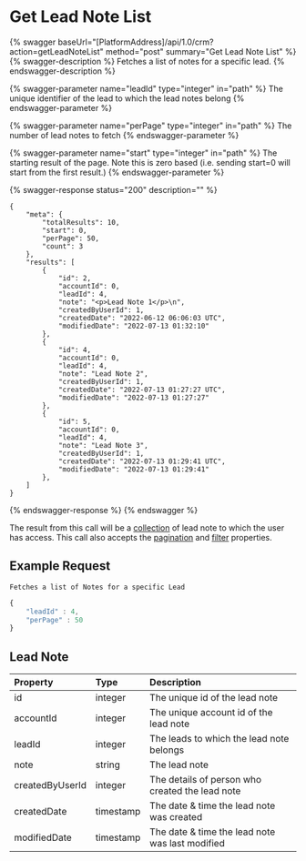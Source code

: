 # Get Lead Note List

{% swagger baseUrl="[PlatformAddress]/api/1.0/crm?action=getLeadNoteList" method="post" summary="Get Lead Note List" %}
{% swagger-description %}
Fetches a list of notes for a specific lead.
{% endswagger-description %}

{% swagger-parameter name="leadId" type="integer" in="path" %}
The unique identifier of the lead to which the lead notes belong
{% endswagger-parameter %}

{% swagger-parameter name="perPage" type="integer" in="path" %}
The number of lead notes to fetch
{% endswagger-parameter %}

{% swagger-parameter name="start" type="integer" in="path" %}
The starting result of the page. Note this is zero based (i.e. sending start=0 will start from the first result.)
{% endswagger-parameter %}

{% swagger-response status="200" description="" %}
```
{
    "meta": {
        "totalResults": 10,
        "start": 0,
        "perPage": 50,
        "count": 3
    },
    "results": [
        {
            "id": 2,
            "accountId": 0,
            "leadId": 4,
            "note": "<p>Lead Note 1</p>\n",
            "createdByUserId": 1,
            "createdDate": "2022-06-12 06:06:03 UTC",
            "modifiedDate": "2022-07-13 01:32:10"
        },
        {
            "id": 4,
            "accountId": 0,
            "leadId": 4,
            "note": "Lead Note 2",
            "createdByUserId": 1,
            "createdDate": "2022-07-13 01:27:27 UTC",
            "modifiedDate": "2022-07-13 01:27:27"
        },
        {
            "id": 5,
            "accountId": 0,
            "leadId": 4,
            "note": "Lead Note 3",
            "createdByUserId": 1,
            "createdDate": "2022-07-13 01:29:41 UTC",
            "modifiedDate": "2022-07-13 01:29:41"
        },
    ]
}

```
{% endswagger-response %}
{% endswagger %}

The result from this call will be a [collection](../getting-started/interpreting-the-response/collections.md)  of lead note to which the user has access. This call also accepts the [pagination](../../getting-started/interpreting-the-response/pagination.md) and [filter](../../getting-started/interpreting-the-response/filtering.md) properties.

## Example Request

`Fetches a list of Notes for a specific Lead`

```javascript
{
    "leadId" : 4,
    "perPage" : 50
}
```
## Lead Note

| Property | Type | Description |
| :--- | :--- | :---
| id | integer | The unique id of the lead note |
| accountId | integer | The unique account id of the lead note |
| leadId |  integer |  The leads to which the lead note belongs |
| note | string |  The lead note |
| createdByUserId | integer | The details of person who created the lead note |
| createdDate | timestamp | The date & time the lead note was created |
| modifiedDate | timestamp | The date & time the lead note was last modified |